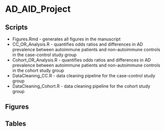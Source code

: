 # AD_AID_Project

## Scripts
* Figures.Rmd - generates all figures in the manuscript
* CC_OR_Analysis.R - quantifies odds ratios and differences in AD prevalence between autoimmune patients and non-autoimmune controls in the case-control study group
* Cohort_OR_Analysis.R - quantifies odds ratios and differences in AD prevalence between autoimmune patients and non-autoimmune controls in the cohort study group
* DataCleaning_CC.R - data cleaning pipeline for the case-control study group
* DataCleaning_Cohort.R - data cleaning pipeline for the cohort study group 

## Figures

## Tables
